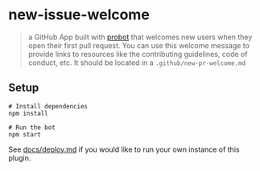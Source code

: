 # new-issue-welcome

> a GitHub App built with [probot](https://github.com/probot/probot) that welcomes new users when they open their first pull request. You can use this welcome message to provide links to resources like the contributing guidelines, code of conduct, etc. It should be located in a `.github/new-pr-welcome.md`

## Setup

```
# Install dependencies
npm install

# Run the bot
npm start
```

See [docs/deploy.md](docs/deploy.md) if you would like to run your own instance of this plugin.
